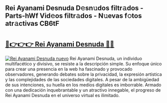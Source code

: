 ## Rei Ayanami Desnuda D𝚎sn𝚞dos filtr𝚊dos - Parts-hWf Vid𝚎os filtr𝚊dos - N𝚞evas f𝚘tos atr𝚊ctivas CB6tF

# <h2><a href="http://mb0s6ou.tromn.icu/?c=Rei+Ayanami+Desnuda">🔗👉👉👉 Rei Ayanami Desnuda 🔗🔗</a></h2>

[![Rei Ayanami Desnuda nuevo](https://i.imgur.com/pEAQMta.gif)](http://mb0s6ou.tromn.icu/?c=Rei+Ayanami+Desnuda)
Rei Ayanami Desnuda, un individuo multifacético y divisivo, se resiste a la descripción simple. Su enfoque único para crear una presencia en la web ha fascinado y provocado observadores, generando debates sobre la privacidad, la expresión artística y las complejidades de las sociedades digitales. A pesar de la ambigüedad de sus intenciones, su huella en los medios digitales es imborrable. Armado con una dedicación inquebrantable y un atractivo innegable, el progreso de Rei Ayanami Desnuda en el universo virtual es ilimitado.
